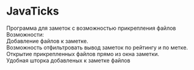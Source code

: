 # JavaTicks
 Программа для заметок с возможностью прикрепления файлов <br />
 Возможности:<br />
 Добавление файлов к заметке.<br />
 Возможность отфильтровать вывод заметок по рейтингу и по метке.<br />
 Открытие прикрепленных файлов прямо из окна заметки.<br />
 Удобная шторка добавленых к заметке файлов
